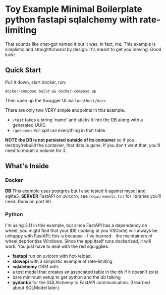 # Toy Example Minimal Boilerplate python fastapi sqlalchemy with rate-limiting

That sounds like chat-gpt named it but it was, in fact, me. This example is simplistic and straightforward by design. It's meant to get you moving. Good luck!

## Quick Start

Pull it down, start docker, run:
```
docker-compose build && docker-compose up
```
Then open up the Swagger UI via `localhost/docs`

There are only two VERY simple endpoints in this example.

* `/test` takes a string 'name' and sticks it into the DB along with a generated UUID.
* `/getnames` will spit out everything in that table.

**NOTE the DB is not persisted outside of its container** so if you destroy/rebuild the container, that data is gone. If you don't want that, you'll need to mount a volume for it.

## What's Inside

### Docker

**DB** This example uses postgres but I also tested it against mysql and sqlite3.
**SERVER** FastAPI on uvicorn, see `requirements.txt` for libraries you'll need. Runs on port 80.

### Python

I'm using 3.11 in this example, but since FastAPI has a dependency on wheel, you might find that your IDE (looking at you VSCode) will always be unhappy with FastAPI; this is because - I've learned - the maintainers of wheel deprioritize Windows. Since the app itself runs dockerized, it will work. You just have to deal with the red squigglies.

* **fastapi** run on uvicorn with hot-reload.
* **slowapi** with a simplistic example of rate-limiting
* **sqlalchemy** ORM with:
 * a test model that creates an associated table in the db if it doesn't exist.
 * bare minimum setup to get python and the db talking
* **pydantic** for the SQLAlchemy to FastAPI communication. (I learned about SQLModel later.)